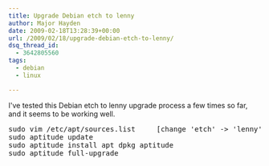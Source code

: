 ```yaml
---
title: Upgrade Debian etch to lenny
author: Major Hayden
date: 2009-02-18T13:28:39+00:00
url: /2009/02/18/upgrade-debian-etch-to-lenny/
dsq_thread_id:
  - 3642805560
tags:
  - debian
  - linux

---
```

I've tested this Debian etch to lenny upgrade process a few times so far, and it seems to be working well.

<pre lang="html">sudo vim /etc/apt/sources.list     [change 'etch' -> 'lenny']
sudo aptitude update
sudo aptitude install apt dpkg aptitude
sudo aptitude full-upgrade</pre>
